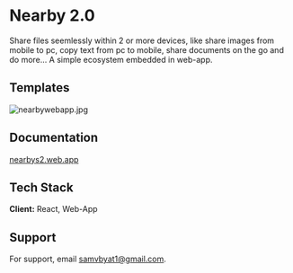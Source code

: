 
# Nearby 2.0

Share files seemlessly within 2 or more devices, like share images from mobile to pc, copy text from pc to mobile, share documents on the go and do more...
A simple ecosystem embedded in web-app.


## Templates

![nearbywebapp.jpg](https://i.postimg.cc/HddyL8Fh/nearby2-5webapp.jpg)


## Documentation

[nearbys2.web.app](https://nearbys2.web.app/)


## Tech Stack

**Client:** React, Web-App


## Support

For support, email samvbyat1@gmail.com.
